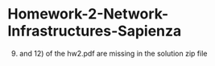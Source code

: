 # Homework-2-Network-Infrastructures-Sapienza
 9) and 12) of the hw2.pdf are missing in the solution zip file

